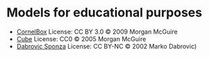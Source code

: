 # Models for educational purposes

- [CornelBox](https://casual-effects.com/g3d/data10/index.html#mesh5) License: CC BY 3.0 © 2009 Morgan McGuire
- [Cube](https://casual-effects.com/g3d/data10/index.html#mesh9) License: CC0 © 2005 Morgan McGuire
- [Dabrovic Sponza](https://casual-effects.com/g3d/data10/index.html#mesh10) License: CC BY-NC © 2002 Marko Dabrovic)
